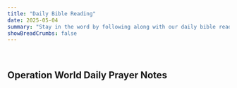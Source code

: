 ```yaml
---
title: "Daily Bible Reading"
date: 2025-05-04
summary: "Stay in the word by following along with our daily bible readings.  This collection of readings help you prepare your heart for each Sunday's sermon and worship."
showBreadCrumbs: false
---
```


<script>
  fetch('../../verse-of-day/verse-of-the-day.html')
    .then(response => response.text())
    .then(html => {
      document.getElementById('verse-of-the-day').innerHTML = html;
    });
</script>
<div id="verse-of-the-day"></div>
<br>



## Operation World Daily Prayer Notes

<div class="ow-web-widget" style="height: 800px; width: 100%;"></div>

<script>
(function() {
    var s = document.createElement('script');
    s.src = 'https://widget.operationworld.org/js/widget.js';
    s.async = true;
    document.body.appendChild(s);
}());
</script>

<script>
  (function() {
    const today = new Date().toISOString().split('T')[0]; // Format: YYYY-MM-DD
    const lastVisit = localStorage.getItem('lastVisitDate');

    if (lastVisit !== today) {
      localStorage.setItem('lastVisitDate', today);
      location.reload(); // Force reload on a new day
    }
  })();
</script>